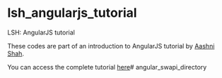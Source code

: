 # lsh_angularjs_tutorial
LSH: AngularJS tutorial

These codes are part of an introduction to AngularJS tutorial by [Aashni Shah](http://www.aashni.me).

You can access the complete tutorial [here](http://blog.aashni.me/2016/08/angularjs-an-introduction/)# angular_swapi_directory
